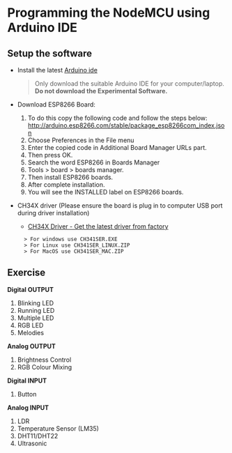 # Programming the NodeMCU using Arduino IDE

## Setup the software
- Install the latest [Arduino ide](https://www.arduino.cc/en/software)
  > Only download the suitable Arduino IDE for your computer/laptop. **Do not download the Experimental Software.**

- Download ESP8266 Board:
  1. To do this copy the following code and follow the steps below: http://arduino.esp8266.com/stable/package_esp8266com_index.json
  2. Choose Preferences in the File menu 
  3. Enter the copied code in Additional Board Manager URLs part. 
  4. Then press OK.
  5. Search the word ESP8266 in Boards Manager
  6. Tools > board > boards manager. 
  7. Then install ESP8266 boards. 
  8. After complete installation. 
  9. You will see the INSTALLED label on ESP8266 boards.

- CH34X driver (Please ensure the board is plug in to computer USB port during driver installation)
  - [CH34X Driver - Get the latest driver from factory](http://www.wch.cn/downloads/CH341SER_ZIP.html)  
  ```
    > For windows use CH341SER.EXE
    > For Linux use CH341SER_LINUX.ZIP
    > For MacOS use CH341SER_MAC.ZIP
  ```
## Exercise

**Digital OUTPUT**
1. Blinking LED
2. Running LED
3. Multiple LED
7. RGB LED
8. Melodies

**Analog OUTPUT**
1. Brightness Control
2. RGB Colour Mixing

**Digital INPUT**
1. Button

**Analog INPUT**
1. LDR
2. Temperature Sensor (LM35)
3. DHT11/DHT22
4. Ultrasonic
